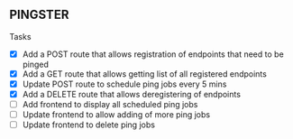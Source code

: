 ## PINGSTER

Tasks

- [x] Add a POST route that allows registration of endpoints that need to be pinged
- [x] Add a GET route that allows getting list of all registered endpoints
- [x] Update POST route to schedule ping jobs every 5 mins
- [x] Add a DELETE route that allows deregistering of endpoints
- [ ] Add frontend to display all scheduled ping jobs
- [ ] Update frontend to allow adding of more ping jobs
- [ ] Update frontend to delete ping jobs
